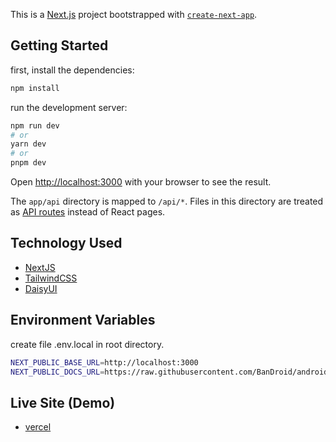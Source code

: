 This is a [Next.js](https://nextjs.org/) project bootstrapped with [`create-next-app`](https://github.com/vercel/next.js/tree/canary/packages/create-next-app).

## Getting Started

first, install the dependencies:

```bash
npm install
```

run the development server:

```bash
npm run dev
# or
yarn dev
# or
pnpm dev
```

Open [http://localhost:3000](http://localhost:3000) with your browser to see the result.

The `app/api` directory is mapped to `/api/*`. Files in this directory are treated as [API routes](https://nextjs.org/docs/api-routes/introduction) instead of React pages.

## Technology Used

- [NextJS](https://nextjs.org/)
- [TailwindCSS](https://tailwindcss.com/)
- [DaisyUI](https://daisyui.com/)

## Environment Variables

create file .env.local in root directory.

```bash
NEXT_PUBLIC_BASE_URL=http://localhost:3000
NEXT_PUBLIC_DOCS_URL=https://raw.githubusercontent.com/BanDroid/androidide-docs/main
```

## Live Site (Demo)

- [vercel](https://androidide.vercel.app)
